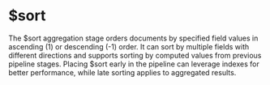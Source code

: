 # $sort

The $sort aggregation stage orders documents by specified field values in ascending (1) or descending (-1) order. It can sort by multiple fields with different directions and supports sorting by computed values from previous pipeline stages. Placing $sort early in the pipeline can leverage indexes for better performance, while late sorting applies to aggregated results.